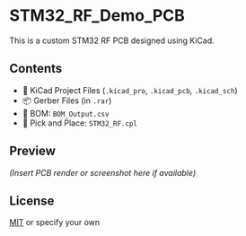 # STM32_RF_Demo_PCB

This is a custom STM32 RF PCB designed using KiCad.

## Contents
- 🧩 KiCad Project Files (`.kicad_pro`, `.kicad_pcb`, `.kicad_sch`)
- 📦 Gerber Files (in `.rar`)
- 📄 BOM: `BOM_Output.csv`
- 🤖 Pick and Place: `STM32_RF.cpl`

## Preview

*(Insert PCB render or screenshot here if available)*

## License
[MIT](LICENSE) or specify your own

